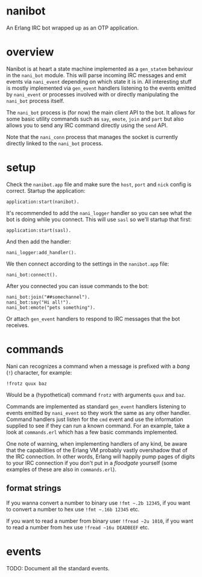 # nanibot
An Erlang IRC bot wrapped up as an OTP application.

# overview
Nanibot is at heart a state machine implemented as a `gen_statem` behaviour in
the `nani_bot` module. This will parse incoming IRC messages and emit events 
via `nani_event` depending on which state it is in. All interesting stuff is 
mostly implemented via `gen_event` handlers listening to the events emitted 
by `nani_event` or processes involved with or directly manipulating the 
`nani_bot` process itself.

The `nani_bot` process is (for now) the main client API to the bot. It allows 
for some basic utility commands such as `say`, `emote`, `join` and `part` but
also allows you to send any IRC command directly using the `send` API.

Note that the `nani_conn` process that manages the socket is currently directly 
linked to the `nani_bot` process.

# setup
Check the `nanibot.app` file and make sure the `host`, `port` and `nick` config
is correct. Startup the application:

    application:start(nanibot).

It's recommended to add the `nani_logger` handler so you can see what the bot
is doing while you connect. This will use `sasl` so we'll startup that first:

    application:start(sasl).

And then add the handler:

    nani_logger:add_handler().

We then connect according to the settings in the `nanibot.app` file:

    nani_bot:connect().

After you connected you can issue commands to the bot:

    nani_bot:join("##somechannel").
    nani_bot:say("Hi all!").
    nani_bot:emote("pets something").

Or attach `gen_event` handlers to respond to IRC messages that the bot 
receives.

# commands
Nani can recognizes a command when a message is prefixed with a *bang* (`!`) 
character, for example:

    !frotz quux baz

Would be a (hypothetical) command `frotz` with arguments `quux` and `baz`.

Commands are implemented as standard `gen_event` handlers listening to events
emitted by `nani_event` so they work the same as any other handler. Command
handlers just listen for the `cmd` event and use the information supplied to
see if they can run a known command. For an example, take a look at 
`commands.erl` which has a few basic commands implemented.

One note of warning, when implementing handlers of any kind, be aware that the
capabilities of the Erlang VM probably vastly overshadow that of the IRC
connection. In other words, Erlang will happily pump pages of digits to your 
IRC connection if you don't put in a *floodgate* yourself (some examples of
these are also in `commands.erl`).

## format strings
If you wanna convert a number to binary use `!fmt ~.2b 12345`, if you want to
convert a number to hex use `!fmt ~.16b 12345` etc.

If you want to read a number from binary user `!fread ~2u 1010`, if you want to 
read a number from hex use `!fread ~16u DEADBEEF` etc.

# events
TODO: Document all the standard events.